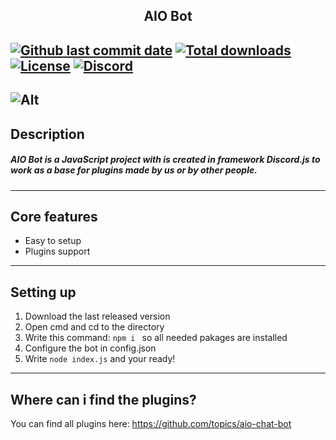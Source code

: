 ## <div align="center">AIO Bot</div>

[![Github last commit date](https://img.shields.io/github/last-commit/AIO-Chat-Bot/AIO-Bot.svg?label=Updated&logo=github&cacheSeconds=600)](https://github.com/AIO-Chat-Bot/AIO-Bot/commits)
[![Total downloads](https://img.shields.io/github/downloads/AIO-Chat-Bot/AIO-Bot/total.svg?label=Downloads&logo=github&cacheSeconds=600)](https://github.com/AIO-Chat-Bot/AIO-Bot/releases)
[![License](https://img.shields.io/github/license/AIO-Chat-Bot/AIO-Bot.svg?label=License&logo=apache&cacheSeconds=2592000)](https://github.com/AIO-Chat-Bot/AIO-Bot/blob/main/LICENSE.txt)
[![Discord](https://img.shields.io/discord/1050524479341727805.svg?color=7289da&label=Discord&logo=discord&logoColor=white&cacheSeconds=3600)](https://discord.gg/nBhNgfNKmU)
---
![Alt](https://repobeats.axiom.co/api/embed/d25674b588242bbaed86638d8d7fd15c6bd47af3.svg "Repobeats analytics image")
---
## Description
##### AIO Bot is a JavaScript project with is created in framework Discord.js to work as a base for plugins made by us or by other people.
---
## Core features
- Easy to setup
- Plugins support
---
## Setting up
1) Download the last released version
2) Open cmd and cd to the directory
3) Write this command: `npm i ` so all needed pakages are installed
4) Configure the bot in config.json
5) Write `node index.js` and your ready!
---

## Where can i find the plugins?
You can find all plugins here: https://github.com/topics/aio-chat-bot
